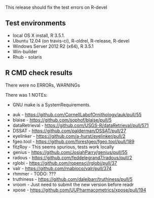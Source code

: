 This release should fix the test errors on R-devel

## Test environments
* local OS X install, R 3.5.1.
* Ubuntu 12.04 (on travis-ci), R-oldrel, R-release, R-devel
* Windows Server 2012 R2 (x64), R 3.5.1
* Win-builder
* Rhub - solaris

## R CMD check results
There were no ERRORs, WARNINGs

There was 1 NOTEs:

* GNU make is a SystemRequirements.

- auk - https://github.com/CornellLabofOrnithology/auk/pull/55
- blaise - https://github.com/sophof/blaise/pull/5
- dataRetrieval - https://github.com/USGS-R/dataRetrieval/pull/571
- DSSAT - https://github.com/palderman/DSSAT/pull/27
- eyelinker - https://github.com/a-hurst/eyelinker/pull/2
- fgeo.tool - https://github.com/forestgeo/fgeo.tool/pull/189
- fitzRoy - This seems spurious, tests work locally
- genius - https://github.com/JosiahParry/genius/pull/55
- radous - https://github.com/feddelegrand7/radous/pull/2
- rglobi - https://github.com/ropensci/rglobi/pull/37
- valr - https://github.com/rnabioco/valr/pull/374
- rhmmer - TODO: ???
- truthiness - https://github.com/dalejbarr/truthiness/pull/5
- vroom - Just need to submit the new version before readr
- xpose - https://github.com/UUPharmacometrics/xpose/pull/194
